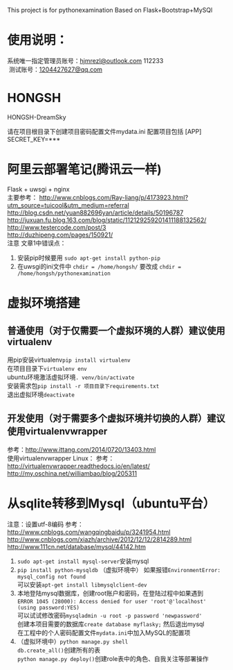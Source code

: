 This project is for pythonexamination
Based on Flask+Bootstrap+MySQl

# 使用说明：  
  系统唯一指定管理员账号：hjmrezl@outlook.com 112233  
  测试账号：1204427627@qq.com
  
# HONGSH
HONGSH-DreamSky

请在项目根目录下创建项目密码配置文件mydata.ini
配置项目包括
[APP]
SECRET_KEY=***

# 阿里云部署笔记(腾讯云一样)
Flask + uwsgi + nginx  
主要参考：
http://www.cnblogs.com/Ray-liang/p/4173923.html?utm_source=tuicool&utm_medium=referral  
http://blog.csdn.net/yuan882696yan/article/details/50196787  
http://juxuan.fu.blog.163.com/blog/static/112129259201411188132562/  
http://www.testercode.com/post/3  
http://duzhipeng.com/pages/150921/  
注意 文章1中错误点：  
1. 安装pip时候要用 `sudo apt-get install python-pip`  
2. 在uwsgi的ini文件中 `chdir = /home/hongsh/` 要改成 `chdir = /home/hongsh/pythonexamination`

# 虚拟环境搭建
## 普通使用（对于仅需要一个虚拟环境的人群）建议使用virtualenv  
用pip安装virtualenv`pip install virtualenv`  
在项目目录下`virtualenv env`  
ubuntu环境激活虚拟环境`. venv/bin/activate`  
安装需求包`pip install -r 项目目录下requirements.txt`  
退出虚拟环境`deactivate`
## 开发使用（对于需要多个虚拟环境并切换的人群）建议使用virtualenvwrapper
参考：http://www.ittang.com/2014/0720/13403.html  
使用virtualenvwrapper
Linux：
参考：
http://virtualenvwrapper.readthedocs.io/en/latest/
http://my.oschina.net/williambao/blog/205311


# 从sqlite转移到Mysql（ubuntu平台）
注意：设置utf-8编码
参考：
http://www.cnblogs.com/wangqingbaidu/p/3241954.html
http://www.cnblogs.com/xiazh/archive/2012/12/12/2814289.html
http://www.111cn.net/database/mysql/44142.htm  
1. `sudo apt-get install mysql-server`安装mysql  
2. `pip install python-mysqldb` （虚拟环境中） 
如果报错`EnvironmentError: mysql_config not found`  
可以安装`apt-get install libmysqlclient-dev`  
3. 本地登陆mysql数据库，创建root账户和密码，在登陆过程中如果遇到  
`ERROR 1045 (28000): Access denied for user 'root'@'localhost' (using password:YES)`  
可以试试修改密码`mysqladmin -u root -p password 'newpassword'`  
创建本项目需要的数据库`create database myflasky;` 然后退出mysql  
在工程中的个人密码配置文件`mydata.ini`中加入MySQL的配置项  
4. （虚拟环境中）`python manage.py shell `  
`db.create_all()`创建所有的表  
`python manage.py deploy()`创建role表中的角色、自我关注等部署操作
